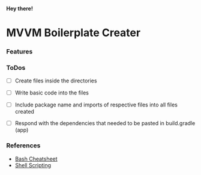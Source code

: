#### Hey there!
# MVVM Boilerplate Creater

### Features

### ToDos
- [ ] Create files inside the directories
- [ ] Write basic code into the files
- [ ] Include package name and imports of respective files into all files created
- [ ] Respond with the dependencies that needed to be pasted in build.gradle (app)


### References
* [Bash Cheatsheet](https://devhints.io/bash)
* [Shell Scripting](https://tecadmin.net/tutorial/bash-scripting/)
